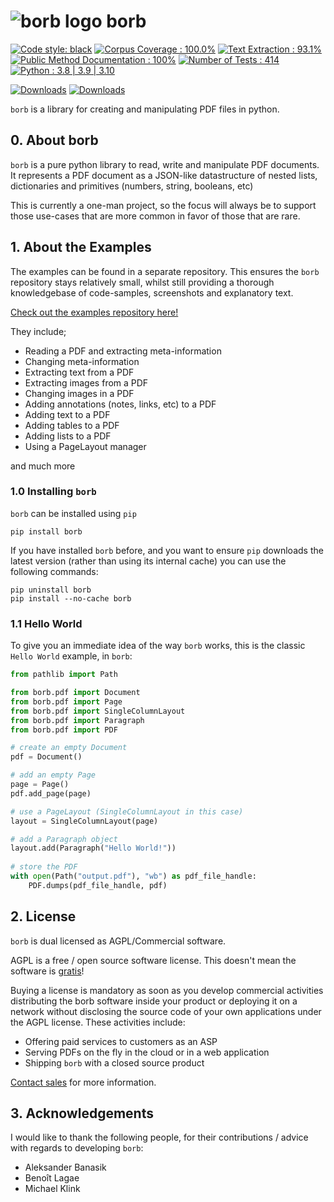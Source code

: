 
# ![borb logo](https://github.com/jorisschellekens/borb/raw/master/logo/borb_64.png) borb


[![Code style: black](https://img.shields.io/badge/code%20style-black-000000.svg)](https://github.com/psf/black)
[![Corpus Coverage : 100.0%](https://img.shields.io/badge/corpus%20coverage-100.0%25-green)]()
[![Text Extraction : 93.1%](https://img.shields.io/badge/text%20extraction-93.1%25-green)]()
[![Public Method Documentation : 100%](https://img.shields.io/badge/public%20method%20documentation-100%25-green)]()
[![Number of Tests : 414](https://img.shields.io/badge/number%20of%20tests-414-green)]()
[![Python : 3.8 | 3.9 | 3.10 ](https://img.shields.io/badge/python-3.8%20&#124;%203.9%20&#124;%203.10-green)]()

[![Downloads](https://pepy.tech/badge/borb)](https://pepy.tech/project/borb)
[![Downloads](https://pepy.tech/badge/borb/month)](https://pepy.tech/project/borb)

`borb` is a library for creating and manipulating PDF files in python.

## 0. About borb

`borb` is a pure python library to read, write and manipulate PDF documents. 
It represents a PDF document as a JSON-like datastructure of nested lists, dictionaries and primitives (numbers, string, booleans, etc)

This is currently a one-man project, so the focus will always be to support those use-cases that are more common in favor of those that are rare.

## 1. About the Examples

The examples can be found in a separate repository.
This ensures the `borb` repository stays relatively small, whilst still providing a thorough knowledgebase of code-samples, screenshots and explanatory text.

[Check out the examples repository here!](https://github.com/jorisschellekens/borb-examples)

They include; 

- Reading a PDF and extracting meta-information
- Changing meta-information  
- Extracting text from a PDF
- Extracting images from a PDF
- Changing images in a PDF
- Adding annotations (notes, links, etc) to a PDF
- Adding text to a PDF
- Adding tables to a PDF
- Adding lists to a PDF
- Using a PageLayout manager

 and much more
 
### 1.0 Installing `borb`

`borb` can be installed using `pip`

    pip install borb

If you have installed `borb` before, and you want to ensure `pip` downloads the latest version (rather than using its internal cache) you can use the following commands:

    pip uninstall borb
    pip install --no-cache borb

### 1.1 Hello World

To give you an immediate idea of the way `borb` works, 
this is the classic `Hello World` example, in `borb`:

```python
from pathlib import Path

from borb.pdf import Document
from borb.pdf import Page
from borb.pdf import SingleColumnLayout
from borb.pdf import Paragraph
from borb.pdf import PDF

# create an empty Document
pdf = Document()

# add an empty Page
page = Page()
pdf.add_page(page)

# use a PageLayout (SingleColumnLayout in this case)
layout = SingleColumnLayout(page)

# add a Paragraph object
layout.add(Paragraph("Hello World!"))
    
# store the PDF
with open(Path("output.pdf"), "wb") as pdf_file_handle:
    PDF.dumps(pdf_file_handle, pdf)
```

## 2. License

`borb` is dual licensed as AGPL/Commercial software.

AGPL is a free / open source software license.
This doesn't mean the software is [gratis](https://en.wikipedia.org/wiki/Gratis_versus_libre)!

Buying a license is mandatory as soon as you develop commercial activities distributing the borb software inside your product or deploying it on a network without disclosing the source code of your own applications under the AGPL license. 
These activities include:

- Offering paid services to customers as an ASP
- Serving PDFs on the fly in the cloud or in a web application
- Shipping `borb` with a closed source product

[Contact sales](https://borbpdf.com/) for more information.

## 3. Acknowledgements

I would like to thank the following people, for their contributions / advice with regards to developing `borb`:
- Aleksander Banasik
- Benoît Lagae
- Michael Klink
